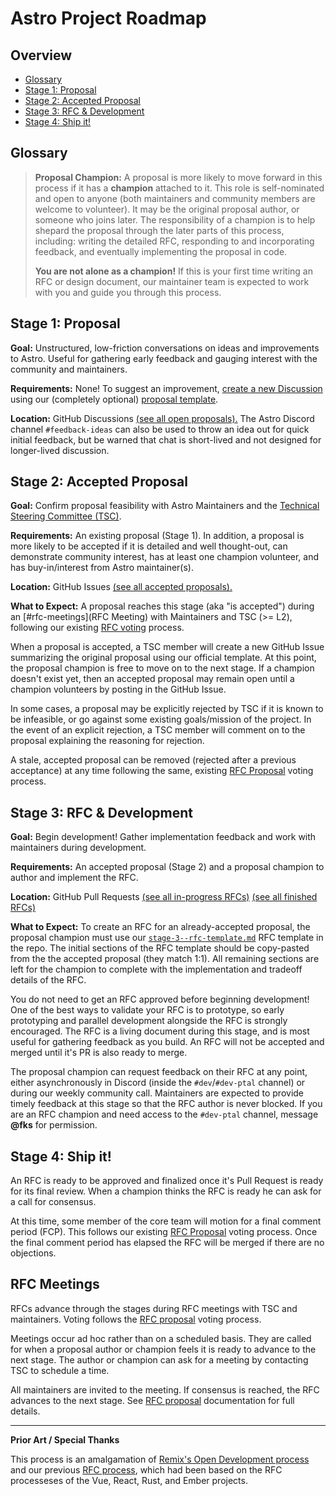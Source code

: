 # Astro Project Roadmap

## Overview

- [Glossary](#glossary)
- [Stage 1: Proposal](#stage-1-proposal)
- [Stage 2: Accepted Proposal](#stage-2-accepted-proposal)
- [Stage 3: RFC \& Development](#stage-3-rfc--development)
- [Stage 4: Ship it!](#stage-4-ship-it)

## Glossary

> **Proposal Champion:** A proposal is more likely to move forward in this process if it has a **champion** attached to it. This role is self-nominated and open to anyone (both maintainers and community members are welcome to volunteer). It may be the original proposal author, or someone who joins later. The responsibility of a champion is to help shepard the proposal through the later parts of this process, including: writing the detailed RFC, responding to and incorporating feedback, and eventually implementing the proposal in code.
>
> **You are not alone as a champion!** If this is your first time writing an RFC or design document, our maintainer team is expected to work with you and guide you through this process.

## Stage 1: Proposal

**Goal:** Unstructured, low-friction conversations on ideas and improvements to Astro. Useful for gathering early feedback and gauging interest with the community and maintainers.

**Requirements:** None! To suggest an improvement, [create a new Discussion](https://github.com/withastro/roadmap/discussions) using our (completely optional) [proposal template](stage-1--discussion-template.md?plain=1).

**Location:** GitHub Discussions [(see all open proposals).](https://github.com/withastro/roadmap/discussions) The Astro Discord channel `#feedback-ideas` can also be used to throw an idea out for quick initial feedback, but be warned that chat is short-lived and not designed for longer-lived discussion.

## Stage 2: Accepted Proposal

**Goal:** Confirm proposal feasibility with Astro Maintainers and the [Technical Steering Committee (TSC)](https://github.com/withastro/.github/blob/main/GOVERNANCE.md#technical-steering-committee-tsc).

**Requirements:** An existing proposal (Stage 1). In addition, a proposal is more likely to be accepted if it is detailed and well thought-out, can demonstrate community interest, has at least one champion volunteer, and has buy-in/interest from Astro maintainer(s).

**Location:** GitHub Issues [(see all accepted proposals).](https://github.com/withastro/roadmap/issues)

**What to Expect:** A proposal reaches this stage (aka "is accepted") during an [#rfc-meetings](RFC Meeting) with Maintainers and TSC (>= L2), following our existing [RFC voting](https://github.com/withastro/.github/blob/main/GOVERNANCE.md#voting-rfc-proposals) process.

When a proposal is accepted, a TSC member will create a new GitHub Issue summarizing the original proposal using our official template. At this point, the proposal champion is free to move on to the next stage. If a champion doesn't exist yet, then an accepted proposal may remain open until a champion volunteers by posting in the GitHub Issue.

In some cases, a proposal may be explicitly rejected by TSC if it is known to be infeasible, or go against some existing goals/mission of the project. In the event of an explicit rejection, a TSC member will comment on to the proposal explaining the reasoning for rejection.

A stale, accepted proposal can be removed (rejected after a previous acceptance) at any time following the same, existing [RFC Proposal](https://github.com/withastro/.github/blob/main/GOVERNANCE.md#voting-rfc-proposals) voting process.

## Stage 3: RFC & Development

**Goal:** Begin development! Gather implementation feedback and work with maintainers during development.

**Requirements:** An accepted proposal (Stage 2) and a proposal champion to author and implement the RFC.

**Location:** GitHub Pull Requests [(see all in-progress RFCs)](https://github.com/withastro/roadmap/pulls) [(see all finished RFCs)](https://github.com/withastro/roadmap/tree/main/proposals)

**What to Expect:** To create an RFC for an already-accepted proposal, the proposal champion must use our [`stage-3--rfc-template.md`](stage-3--rfc-template.md?plain=1) RFC template in the repo. The initial sections of the RFC template should be copy-pasted from the the accepted proposal (they match 1:1). All remaining sections are left for the champion to complete with the implementation and tradeoff details of the RFC.

You do not need to get an RFC approved before beginning development! One of the best ways to validate your RFC is to prototype, so early prototyping and parallel development alongside the RFC is strongly encouraged. The RFC is a living document during this stage, and is most useful for gathering feedback as you build. An RFC will not be accepted and merged until it's PR is also ready to merge.

The proposal champion can request feedback on their RFC at any point, either asynchronously in Discord (inside the `#dev`/`#dev-ptal` channel) or during our weekly community call. Maintainers are expected to provide timely feedback at this stage so that the RFC author is never blocked. If you are an RFC champion and need access to the `#dev-ptal` channel, message **@fks** for permission.

## Stage 4: Ship it!

An RFC is ready to be approved and finalized once it's Pull Request is ready for its final review. When a champion thinks the RFC is ready he can ask for a call for consensus.

At this time, some member of the core team will motion for a final comment period (FCP). This follows our existing [RFC Proposal](https://github.com/withastro/.github/blob/main/GOVERNANCE.md#voting-rfc-proposals) voting process. Once the final comment period has elapsed the RFC will be merged if there are no objections.

## RFC Meetings

RFCs advance through the stages during RFC meetings with TSC and maintainers. Voting follows the [RFC proposal](https://github.com/withastro/.github/blob/main/GOVERNANCE.md#voting-rfc-proposals) voting process.

Meetings occur ad hoc rather than on a scheduled basis. They are called for when a proposal author or champion feels it is ready to advance to the next stage. The author or champion can ask for a meeting by contacting TSC to schedule a time.

All maintainers are invited to the meeting. If consensus is reached, the RFC advances to the next stage. See [RFC proposal](https://github.com/withastro/.github/blob/main/GOVERNANCE.md#voting-rfc-proposals) documentation for full details.

---

**Prior Art / Special Thanks**

This process is an amalgamation of [Remix's Open Development process](https://remix.run/blog/open-development) and our previous [RFC process](https://github.com/withastro/roadmap/blob/78b736c28fe487ad02ec76bb038ad1087c471057/README.md), which had been based on the RFC processeses of the Vue, React, Rust, and Ember projects.
